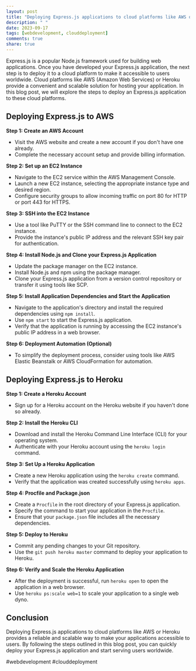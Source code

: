 ```yaml
---
layout: post
title: "Deploying Express.js applications to cloud platforms like AWS or Heroku"
description: " "
date: 2023-09-17
tags: [webdevelopment, clouddeployment]
comments: true
share: true
---
```


Express.js is a popular Node.js framework used for building web applications. Once you have developed your Express.js application, the next step is to deploy it to a cloud platform to make it accessible to users worldwide. Cloud platforms like AWS (Amazon Web Services) or Heroku provide a convenient and scalable solution for hosting your application. In this blog post, we will explore the steps to deploy an Express.js application to these cloud platforms.

## Deploying Express.js to AWS

**Step 1: Create an AWS Account**
- Visit the AWS website and create a new account if you don't have one already.
- Complete the necessary account setup and provide billing information.

**Step 2: Set up an EC2 Instance**
- Navigate to the EC2 service within the AWS Management Console.
- Launch a new EC2 instance, selecting the appropriate instance type and desired region.
- Configure security groups to allow incoming traffic on port 80 for HTTP or port 443 for HTTPS.

**Step 3: SSH into the EC2 Instance**
- Use a tool like PuTTY or the SSH command line to connect to the EC2 instance.
- Provide the instance's public IP address and the relevant SSH key pair for authentication.

**Step 4: Install Node.js and Clone your Express.js Application**
- Update the package manager on the EC2 instance.
- Install Node.js and npm using the package manager.
- Clone your Express.js application from a version control repository or transfer it using tools like SCP.

**Step 5: Install Application Dependencies and Start the Application**
- Navigate to the application's directory and install the required dependencies using `npm install`.
- Use `npm start` to start the Express.js application.
- Verify that the application is running by accessing the EC2 instance's public IP address in a web browser.

**Step 6: Deployment Automation (Optional)**
- To simplify the deployment process, consider using tools like AWS Elastic Beanstalk or AWS CloudFormation for automation.

## Deploying Express.js to Heroku

**Step 1: Create a Heroku Account**
- Sign up for a Heroku account on the Heroku website if you haven't done so already.

**Step 2: Install the Heroku CLI**
- Download and install the Heroku Command Line Interface (CLI) for your operating system.
- Authenticate with your Heroku account using the `heroku login` command.

**Step 3: Set Up a Heroku Application**
- Create a new Heroku application using the `heroku create` command.
- Verify that the application was created successfully using `heroku apps`.

**Step 4: Procfile and Package.json**
- Create a `Procfile` in the root directory of your Express.js application.
- Specify the command to start your application in the `Procfile`.
- Ensure that your `package.json` file includes all the necessary dependencies.

**Step 5: Deploy to Heroku**
- Commit any pending changes to your Git repository.
- Use the `git push heroku master` command to deploy your application to Heroku.

**Step 6: Verify and Scale the Heroku Application**
- After the deployment is successful, run `heroku open` to open the application in a web browser.
- Use `heroku ps:scale web=1` to scale your application to a single web dyno.

## Conclusion

Deploying Express.js applications to cloud platforms like AWS or Heroku provides a reliable and scalable way to make your applications accessible to users. By following the steps outlined in this blog post, you can quickly deploy your Express.js application and start serving users worldwide.

#webdevelopment #clouddeployment